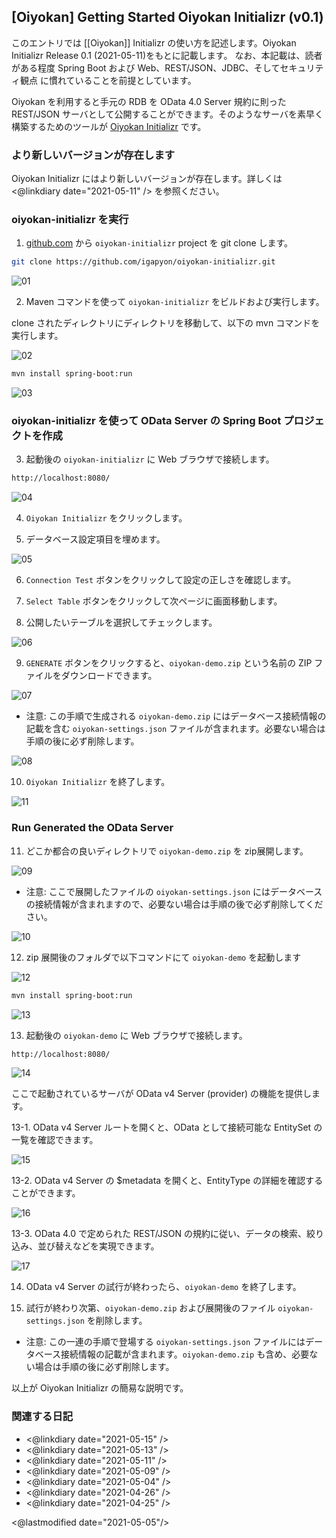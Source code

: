 ## [Oiyokan] Getting Started Oiyokan Initializr (v0.1)

このエントリでは [[Oiyokan]] Initializr の使い方を記述します。Oiyokan Initializr Release 0.1 (2021-05-11)をもとに記載します。
なお、本記載は、読者がある程度 Spring Boot および Web、REST/JSON、JDBC、そしてセキュリティ観点 に慣れていることを前提としています。

Oiyokan を利用すると手元の RDB を OData 4.0 Server 規約に則った REST/JSON サーバとして公開することができます。そのようなサーバを素早く構築するためのツールが [Oiyokan Initializr](https://github.com/igapyon/oiyokan-initializr) です。

### より新しいバージョンが存在します

Oiyokan Initializr にはより新しいバージョンが存在します。詳しくは <@linkdiary date="2021-05-11" /> を参照ください。

### oiyokan-initializr を実行

1. [github.com](https://github.com/igapyon/oiyokan-initializr) から `oiyokan-initializr` project を git clone します。

```sh
git clone https://github.com/igapyon/oiyokan-initializr.git
```

![01](http://www.igapyon.jp/igapyon/diary/images/2021/20210505-01.png)

2. Maven コマンドを使って `oiyokan-initializr` をビルドおよび実行します。

clone されたディレクトリにディレクトリを移動して、以下の mvn コマンドを実行します。

![02](http://www.igapyon.jp/igapyon/diary/images/2021/20210505-02.png)

```sh
mvn install spring-boot:run
```

![03](http://www.igapyon.jp/igapyon/diary/images/2021/20210505-03.png)

### oiyokan-initializr を使って OData Server の Spring Boot プロジェクトを作成

3. 起動後の `oiyokan-initializr` に Web ブラウザで接続します。

```sh
http://localhost:8080/
```

![04](http://www.igapyon.jp/igapyon/diary/images/2021/20210505-04.png)

4. `Oiyokan Initializr` をクリックします。

5. データベース設定項目を埋めます。

![05](http://www.igapyon.jp/igapyon/diary/images/2021/20210505-05.png)

6. `Connection Test` ボタンをクリックして設定の正しさを確認します。

7. `Select Table` ボタンをクリックして次ページに画面移動します。

8. 公開したいテーブルを選択してチェックします。

![06](http://www.igapyon.jp/igapyon/diary/images/2021/20210505-06.png)

9. `GENERATE` ボタンをクリックすると、`oiyokan-demo.zip` という名前の ZIP ファイルをダウンロードできます。

![07](http://www.igapyon.jp/igapyon/diary/images/2021/20210505-07.png)

- 注意: この手順で生成される `oiyokan-demo.zip` にはデータベース接続情報の記載を含む `oiyokan-settings.json` ファイルが含まれます。必要ない場合は手順の後に必ず削除します。

![08](http://www.igapyon.jp/igapyon/diary/images/2021/20210505-08.png)

10. `Oiyokan Initializr` を終了します。

![11](http://www.igapyon.jp/igapyon/diary/images/2021/20210505-11.png)

### Run Generated the OData Server

11. どこか都合の良いディレクトリで `oiyokan-demo.zip` を zip展開します。

![09](http://www.igapyon.jp/igapyon/diary/images/2021/20210505-09.png)

- 注意: ここで展開したファイルの `oiyokan-settings.json` にはデータベースの接続情報が含まれますので、必要ない場合は手順の後で必ず削除してください。

![10](http://www.igapyon.jp/igapyon/diary/images/2021/20210505-10.png)

12. zip 展開後のフォルダで以下コマンドにて `oiyokan-demo` を起動します

![12](http://www.igapyon.jp/igapyon/diary/images/2021/20210505-12.png)

```sh
mvn install spring-boot:run
```

![13](http://www.igapyon.jp/igapyon/diary/images/2021/20210505-13.png)

13. 起動後の `oiyokan-demo` に Web ブラウザで接続します。

```sh
http://localhost:8080/
```

![14](http://www.igapyon.jp/igapyon/diary/images/2021/20210505-14.png)

ここで起動されているサーバが OData v4 Server (provider) の機能を提供します。

13-1. OData v4 Server ルートを開くと、OData として接続可能な EntitySet の一覧を確認できます。

![15](http://www.igapyon.jp/igapyon/diary/images/2021/20210505-15.png)

13-2. OData v4 Server の $metadata を開くと、EntityType の詳細を確認することができます。

![16](http://www.igapyon.jp/igapyon/diary/images/2021/20210505-16.png)

13-3. OData 4.0 で定められた REST/JSON の規約に従い、データの検索、絞り込み、並び替えなどを実現できます。

![17](http://www.igapyon.jp/igapyon/diary/images/2021/20210505-17.png)

14. OData v4 Server の試行が終わったら、`oiyokan-demo` を終了します。

15. 試行が終わり次第、`oiyokan-demo.zip` および展開後のファイル `oiyokan-settings.json` を削除します。

- 注意: この一連の手順で登場する `oiyokan-settings.json` ファイルにはデータベース接続情報の記載が含まれます。`oiyokan-demo.zip` も含め、必要ない場合は手順の後に必ず削除します。

以上が Oiyokan Initializr の簡易な説明です。

### 関連する日記

- <@linkdiary date="2021-05-15" />
- <@linkdiary date="2021-05-13" />
- <@linkdiary date="2021-05-11" />
- <@linkdiary date="2021-05-09" />
- <@linkdiary date="2021-05-04" />
- <@linkdiary date="2021-04-26" />
- <@linkdiary date="2021-04-25" />

<@lastmodified date="2021-05-05"/>

